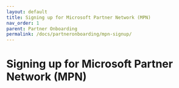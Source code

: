 ```yaml
---
layout: default
title: Signing up for Microsoft Partner Network (MPN)
nav_order: 1
parent: Partner Onboarding
permalink: /docs/partneronboarding/mpn-signup/
---
```


# Signing up for Microsoft Partner Network (MPN)
